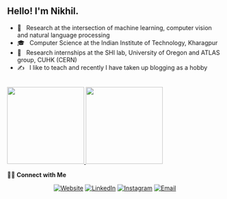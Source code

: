 <h2> Hello! I'm Nikhil.</h2>

- 🤔 &nbsp; Research at the intersection of machine learning, computer vision and natural language processing
- 🎓 &nbsp; Computer Science at the Indian Institute of Technology, Kharagpur
- 💼 &nbsp; Research internships at the SHI lab, University of Oregon and ATLAS group, CUHK (CERN)
- ✍️ &nbsp; I like to teach and recently I have taken up blogging as a hobby

<br/>

<a href="https://github.com/itsShnik">
  <img height="180em" src="https://github-readme-stats.vercel.app/api?username=itsShnik&theme=gruvbox&show_icons=true" />
  <img height="180em" src="https://github-readme-stats.vercel.app/api/top-langs/?username=itsShnik&theme=gruvbox&layout=compact" />
</a>

<br/>

🤝🏻 **Connect with Me**

<p align="center">
<a href="https://itsShnik.github.io/"><img alt="Website" src="https://img.shields.io/badge/Website-black?style=flat-square&logo=google-chrome"></a>
<a href="https://www.linkedin.com/in/iamshnik/"><img alt="LinkedIn" src="https://img.shields.io/badge/LinkedIn-black?style=flat-square&logo=linkedin"></a>
<a href="https://www.instagram.com/iamshnik/"><img alt="Instagram" src="https://img.shields.io/badge/Instagram-black?style=flat-square&logo=instagram"></a>
<a href="mailto:shnikisme@gmail.com"><img alt="Email" src="https://img.shields.io/badge/Email-black?style=flat-square&logo=gmail"></a>
</p>
